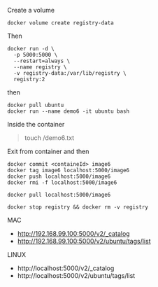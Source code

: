 Create a volume

`docker volume create registry-data`

Then 

```
docker run -d \
  -p 5000:5000 \
  --restart=always \
  --name registry \
  -v registry-data:/var/lib/registry \
  registry:2
```

then 

```
docker pull ubuntu
docker run --name demo6 -it ubuntu bash
```

Inside the container
> touch /demo6.txt

Exit from container and then

```
docker commit <containeId> image6
docker tag image6 localhost:5000/image6
docker push localhost:5000/image6
docker rmi -f localhost:5000/image6

docker pull localhost:5000/image6

docker stop registry && docker rm -v registry
```

MAC
* http://192.168.99.100:5000/v2/_catalog
* http://192.168.99.100:5000/v2/ubuntu/tags/list

LINUX
* http://localhost:5000/v2/_catalog
* http://localhost:5000/v2/ubuntu/tags/list
